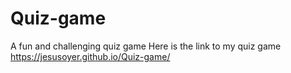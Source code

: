 # Quiz-game
A fun and challenging quiz game
Here is the link to my quiz game https://jesusoyer.github.io/Quiz-game/

